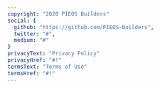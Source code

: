 ```yaml
---
copyright: "2020 PIEOS Builders"
social: {
  github: "https://github.com/PIEOS-Builders",
  twitter: "#",
  medium: "#"
}
privacyText: "Privacy Policy"
privacyHref: "#!"
termsText: "Terms of Use"
termsHref: "#!"
---
```


